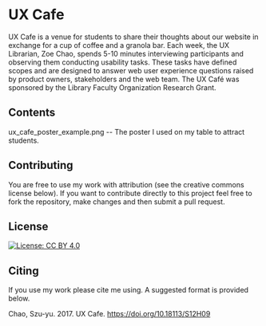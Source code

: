 

# UX Cafe

UX Cafe is a venue for students to share their thoughts about our website in exchange for a cup of coffee and a granola bar. Each week, the UX Librarian, Zoe Chao, spends 5-10 minutes interviewing participants and observing them conducting usability tasks. These tasks have defined scopes and are designed to answer web user experience questions raised by product owners, stakeholders and the web team. The UX Café was sponsored by the Library Faculty Organization Research Grant.

## Contents

ux_cafe_poster_example.png -- The poster I used on my table to attract students.

## Contributing

You are free to use my work with attribution (see the creative commons license below). If you want to contribute directly to this project feel free to fork the repository, make changes and then submit a pull request.

## License
[![License: CC BY 4.0](https://licensebuttons.net/l/by/4.0/80x15.png)](https://creativecommons.org/licenses/by/4.0/)

## Citing

If you use my work please cite me using. A suggested format is provided below.

Chao, Szu-yu. 2017. UX Cafe. https://doi.org/10.18113/S12H09





